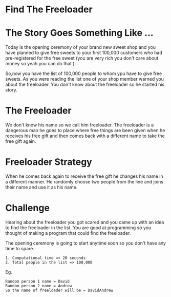 # Find The Freeloader
# The Story Goes Something Like ...
Today is the opening ceremony of your brand new sweet shop and you have planned to give free sweets to your first 100,000 customers who had pre-registered for the free sweet (you are very rich you don't care about money so yeah you can do that ).

So,now you have the list of 100,000 people to whom ypu have to give free sweets.
As you were reading the list one of your shop member warned you about the freeloader.
You don't know about the freeloader so he started his story.

# The Freeloader
We don't know his name so we call him freeloader.
The freeloader is a dangerous man he goes to place where free things are been given when he receives his free gift and then comes back with a different name to take the free gift again.

# Freeloader Strategy
When he comes back again to receive the free gift he changes his name in a different manner.
He randomly choose two people from the line and joins their name and use it as his name.

# Challenge
Hearing about the freeloader you got scared and you came up with an idea to find the freeloader in the list.
You are good at programming so you thought of making a program that could find the freeloader.

The opening ceremony is going to start anytime soon so you don't have any time to spare.
    
    1. Computational time => 20 seconds
    2. Total people in the list => 100,000


Eg.
    
    Random person 1 name = David
    Random person 2 name = Andrew
    So the name of freeloader will be = DavidAndrew
